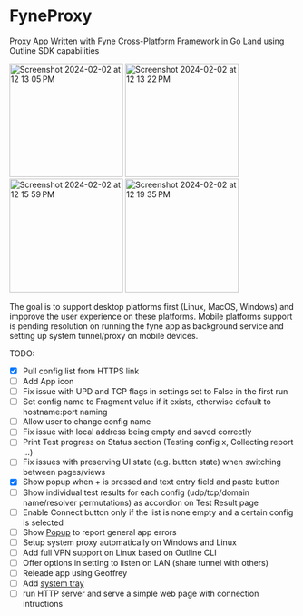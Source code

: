 # FyneProxy

Proxy App Written with Fyne Cross-Platform Framework in Go Land using Outline SDK capabilities

<img width="200" alt="Screenshot 2024-02-02 at 12 13 05 PM" src="https://github.com/amircybersec/FyneProxy/assets/117060873/80d58af8-064c-4f3a-a8f5-54f0e5ccaafc">

<img width="200" alt="Screenshot 2024-02-02 at 12 13 22 PM" src="https://github.com/amircybersec/FyneProxy/assets/117060873/483d4684-c38d-4720-9c58-c55a2f183518">

<img width="200" alt="Screenshot 2024-02-02 at 12 15 59 PM" src="https://github.com/amircybersec/FyneProxy/assets/117060873/821d3ac2-2c47-4f70-ad54-a125b1b6fc17">

<img width="200" alt="Screenshot 2024-02-02 at 12 19 35 PM" src="https://github.com/amircybersec/FyneProxy/assets/117060873/35150967-b63c-4d62-869d-302496928a4e">

The goal is to support desktop platforms first (Linux, MacOS, Windows) and impprove the user experience on these platforms. Mobile platforms support is pending resolution on running the fyne app as background service and setting up system tunnel/proxy on mobile devices.

TODO:

- [x] Pull config list from HTTPS link
- [ ] Add App icon
- [ ] Fix issue with UPD and TCP flags in settings set to False in the first run
- [ ] Set config name to Fragment value if it exists, otherwise default to hostname:port naming
- [ ] Allow user to change config name
- [ ] Fix issue with local address being empty and saved correctly
- [ ] Print Test progress on Status section (Testing config x, Collecting report ...)
- [ ] Fix issues with preserving UI state (e.g. button state) when switching between pages/views
- [x] Show popup when + is pressed and text entry field and paste button
- [ ] Show individual test results for each config (udp/tcp/domain name/resolver permutations) as accordion on Test Result page
- [ ] Enable Connect button only if the list is none empty and a certain config is selected
- [ ] Show [Popup](https://docs.fyne.io/api/v2.3/widget/popup.html) to report general app errors
- [ ] Setup system proxy automatically on Windows and Linux
- [ ] Add full VPN support on Linux based on Outline CLI
- [ ] Offer options in setting to listen on LAN (share tunnel with others)
- [ ] Releade app using Geoffrey
- [ ] Add [system tray](https://docs.fyne.io/explore/systray)
- [ ] run HTTP server and serve a simple web page with connection intructions

